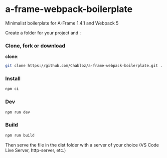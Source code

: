 # a-frame-webpack-boilerplate
Minimalist boilerplate for A-Frame 1.4.1 and Webpack 5

Create a folder for your project and :

### Clone, fork or download
**clone**:
```sh
git clone https://github.com/Chabloz/a-frame-webpack-boilerplate.git .
```
### Install
```sh
npm ci
```
### Dev
```sh
npm run dev
```
### Build
```sh
npm run build
```

Then serve the file in the dist folder with a server of your choice (VS Code Live Server, http-server, etc.)